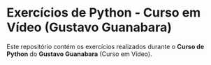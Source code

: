 # Exercícios de Python - Curso em Vídeo (Gustavo Guanabara)

Este repositório contém os exercícios realizados durante o **Curso de Python** do **Gustavo Guanabara** (Curso em Vídeo).